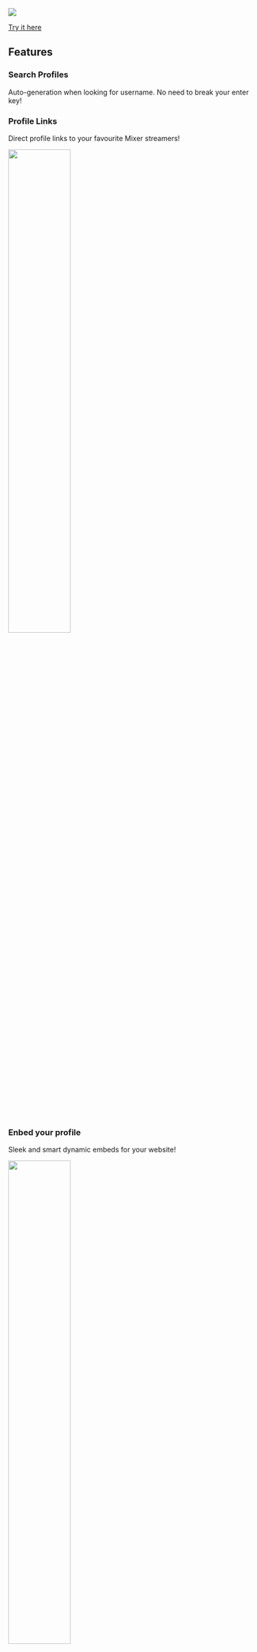 <img src="https://i.imgur.com/YToAhwK.png">

[Try it here](https://mixlook.ml)

## Features

### Search Profiles
Auto-generation when looking for username. No need to break your enter key!

### Profile Links
Direct profile links to your favourite Mixer streamers!

<img src="https://cloud.headwayapp.co/changelogs_images/images/big/000/031/513-edb4ce3b9dc6f44423a1a94102a66d8b00836a05.png" width="50%">

### Enbed your profile
Sleek and smart dynamic embeds for your website!

<img src="https://cloud.headwayapp.co/changelogs_images/images/big/000/031/535-50ae620295637c741f5c354bf33e2cf93a124edc.gif" width="50%">

## Changelog
[View the changelog](https://headwayapp.co/mixlook-changelog)

## Recent Updates
- Embedded profiles are now live!
- New url parameters to hide/show certain things.

## Roadmap
- Plans to add social buttons.
- Any other suggestions? Let me know!

## Bugs & Suggestions

Any bugs to report or suggestions? [Submit an Suggestion/Bug on our Issue Tracker](https://github.com/orangopus/Mixlook/issues)
